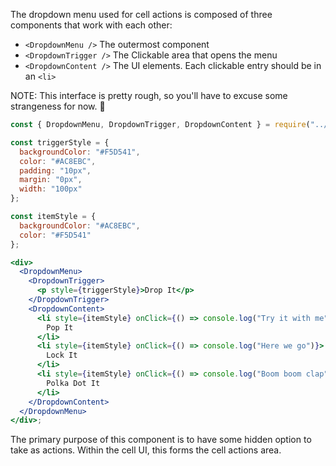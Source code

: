 The dropdown menu used for cell actions is composed of three components that work with each other:

- `<DropdownMenu />` The outermost component
- `<DropdownTrigger />` The Clickable area that opens the menu
- `<DropdownContent />` The UI elements. Each clickable entry should be in an `<li>`

NOTE: This interface is pretty rough, so you'll have to excuse some strangeness for now. 😬

```jsx
const { DropdownMenu, DropdownTrigger, DropdownContent } = require("../");

const triggerStyle = {
  backgroundColor: "#F5D541",
  color: "#AC8EBC",
  padding: "10px",
  margin: "0px",
  width: "100px"
};

const itemStyle = {
  backgroundColor: "#AC8EBC",
  color: "#F5D541"
};

<div>
  <DropdownMenu>
    <DropdownTrigger>
      <p style={triggerStyle}>Drop It</p>
    </DropdownTrigger>
    <DropdownContent>
      <li style={itemStyle} onClick={() => console.log("Try it with me")}>
        Pop It
      </li>
      <li style={itemStyle} onClick={() => console.log("Here we go")}>
        Lock It
      </li>
      <li style={itemStyle} onClick={() => console.log("Boom boom clap")}>
        Polka Dot It
      </li>
    </DropdownContent>
  </DropdownMenu>
</div>;
```

The primary purpose of this component is to have some hidden option to take as actions. Within the cell UI, this forms the cell actions area.
